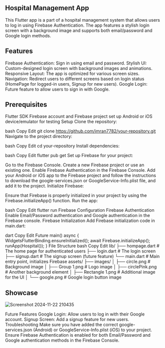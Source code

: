 ## Hospital Management App
This Flutter app is a part of a hospital management system that allows users to log in using Firebase Authentication. The app features a stylish login screen with a background image and supports both email/password and Google login methods.

## Features
Firebase Authentication: Sign in using email and password.
Stylish UI: Custom-designed login screen with background images and animations.
Responsive Layout: The app is optimized for various screen sizes.
Navigation: Redirect users to different screens based on login status (HomePage for logged-in users, Signup for new users).
Google Login: Future feature to allow users to sign in with Google.
## Prerequisites
Flutter SDK
Firebase account and Firebase project set up
Android or iOS device/emulator for testing
Setup
Clone the repository:

bash
Copy
Edit
git clone https://github.com/imran7782/your-repository.git
Navigate to the project directory:

bash
Copy
Edit
cd your-repository
Install dependencies:

bash
Copy
Edit
flutter pub get
Set up Firebase for your project:

Go to the Firebase Console.
Create a new Firebase project or use an existing one.
Enable Firebase Authentication in the Firebase Console.
Add your Android or iOS app to the Firebase project and follow the instructions to download the google-services.json or GoogleService-Info.plist file, and add it to the project.
Initialize Firebase:

Ensure that Firebase is properly initialized in your project by using the Firebase.initializeApp() function.
Run the app:

bash
Copy
Edit
flutter run
Firebase Configuration
Firebase Authentication
Enable Email/Password authentication and Google authentication in the Firebase console.
Firebase Initialization
Add Firebase initialization code in main.dart:

dart
Copy
Edit
Future main() async {
  WidgetsFlutterBinding.ensureInitialized();
  await Firebase.initializeApp();
  runApp(Hospital());
}
File Structure
bash
Copy
Edit
lib/
├── hompage.dart           # The home page for authenticated users
├── login.dart             # The login screen
├── signup.dart            # The signup screen (future feature)
└── main.dart              # Main entry point, initializes Firebase
assets/
├── images/
│   ├── circle.png        # Background image
│   ├── Group 1.png       # Logo image
│   ├── circlePink.png    # Another background element
│   ├── Rectangle 1.png   # Additional image for the UI
│   └── google.png        # Google login button image
## Showcase
![Screenshot 2024-11-22 210435](https://github.com/user-attachments/assets/6d2acbbd-8ef6-4628-bd21-e4cc28741f8e)

Future Features
Google Login: Allow users to log in with their Google account.
Signup Screen: Add a signup feature for new users.
Troubleshooting
Make sure you have added the correct google-services.json (Android) or GoogleService-Info.plist (iOS) to your project.
Ensure Firebase Authentication is enabled for both Email/Password and Google authentication methods in the Firebase Console.


